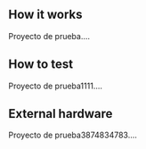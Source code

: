 <!---

This file is used to generate your project datasheet. Please fill in the information below and delete any unused
sections.

You can also include images in this folder and reference them in the markdown. Each image must be less than
512 kb in size, and the combined size of all images must be less than 1 MB.
-->

## How it works

Proyecto de prueba....

## How to test

Proyecto de prueba1111....

## External hardware

Proyecto de prueba3874834783....
